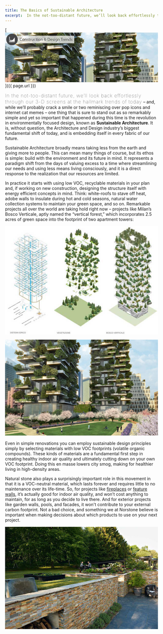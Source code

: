```yaml
---
title: The Basics of Sustainable Architecture
excerpt:  In the not-too-distant future, we’ll look back effortlessly through our 3-D screens at the hallmark trends of today, and one thing that is sure to stand out as so remarkably simple yet so important that happened during this time is the revolution in design known as Sustainable Architecture. It is, without question, the Architecture and Design industry’s biggest fundamental shift of today, and is embedding itself in every fabric of our future. Let's discuss some of the important principles involved in Sustainable Architecture, and see what shakes out.
---
```


[![](/assets/images/blog/SustainableArchitectureBlog1.jpg)]({{ page.url }})

<span style="font-size:16px;font-weight:lighter;letter-spacing:1px">In the not-too-distant future, we’ll look back effortlessly through our 3-D screens at the hallmark trends of today</span> – and, while we’ll probably crack a smile or two reminiscing over pop icons and internet cat memes – one thing that is sure to stand out as so remarkably simple and yet so important that happened during this time is the revolution in environmentally focused design, known as **Sustainable Architecture**. It is, without question, the Architecture and Design industry’s biggest fundamental shift of today, and is embedding itself in every fabric of our future.

Sustainable Architecture broadly means taking less from the earth and giving more to people. This can mean many things of course, but its ethos is simple: build with the environment and its future in mind. It represents a paradigm shift from the days of valuing excess to a time where streamlining our needs and using less means living consciously, and it is a direct response to the realization that our resources are limited.

In practice it starts with using low VOC, recyclable materials in your plan and, if working on new construction, designing the structure itself with energy efficient concepts in mind. Think: white-roofs to stave off heat, adobe walls to insulate during hot and cold seasons, natural water collection systems to maintain your green space, and so on. Remarkable projects all over the world are taking hold right now – projects like Milan’s Bosco Verticale, aptly named the “vertical forest,” which incorporates 2.5 acres of green space into the footprint of two apartment towers:

![](/assets/images/blog/Stefano-Boeris-Urban-Vertical-Forest-7.jpg)

![](/assets/images/blog/residenze_bosco_home_01.jpg)

Even in simple renovations you can employ sustainable design principles simply by selecting materials with low VOC footprints (volatile organic compounds). These kinds of materials are a fundamental first step in creating healthy indoor air quality and ultimately cutting down on your own VOC footprint. Doing this en masse lowers city smog, making for healthier living in high-density areas.

Natural stone also plays a surprisingly important role in this movement in that it is a VOC-neutral material, which lasts forever and requires little to no maintenance over its life-time. So, for projects like [fireplaces](/gallery/application/fireplace/) or [feature walls](/gallery/application/natural-stone-feature-walls/), it’s actually good for indoor air quality, and won’t cost anything to maintain, for as long as you decide to live there. And for exterior projects like garden walls, pools, and facades, it won't contribute to your external carbon footprint. Not a bad choice, and something we at Norstone believe is important when making decisions about which products to use on your next project.

[![](/assets/images/blog/Norstone-Stacked-Stone-on-Exterior-Walls.jpg)](/gallery/application/exteriors/)
